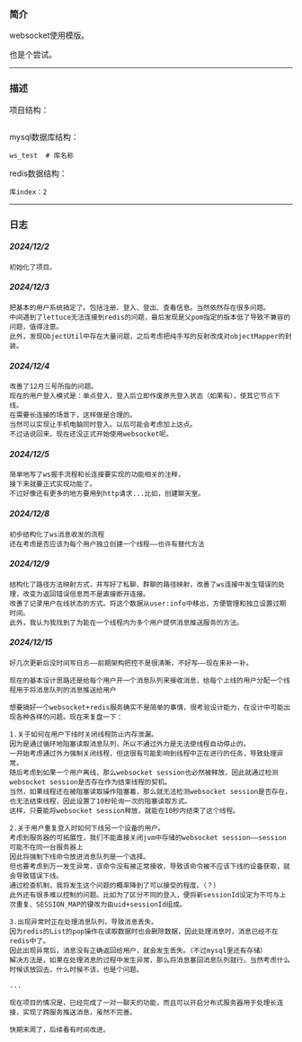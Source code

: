 ### 简介

websocket使用模版。

也是个尝试。

---

### 描述

项目结构：

```shell

```

mysql数据库结构：

```shell
ws_test  # 库名称
```

redis数据结构：

```shell
库index：2
```

---

### 日志

#### *2024/12/2*

```text
初始化了项目。
```

#### *2024/12/3*

```text
把基本的用户系统搞定了。包括注册、登入、登出、查看信息。当然依然存在很多问题。
中间遇到了lettuce无法连接到redis的问题，最后发现是父pom指定的版本低了导致不兼容的问题，值得注意。
此外，发现ObjectUtil中存在大量问题，之后考虑把纯手写的反射改成对objectMapper的封装。
```

#### *2024/12/4*

```text
改善了12月三号所指的问题。
现在的用户登入模式是：单点登入，登入后立即作废原先登入状态（如果有），使其它节点下线。
在需要长连接的场景下，这样做是合理的。
当然可以实现让手机电脑同时登入。以后可能会考虑加上这点。
不过话说回来，现在还没正式开始使用websocket呢。
```

#### *2024/12/5*

```text
简单地写了ws握手流程和长连接要实现的功能相关的注释，
接下来就要正式实现功能了。
不过好像还有更多的地方要用到http请求...比如，创建聊天室。
```

#### *2024/12/8*

```text
初步结构化了ws消息收发的流程
还在考虑是否应该为每个用户独立创建一个线程——也许有替代方法
```

#### *2024/12/9*

```text
结构化了路径方法映射方式，并写好了私聊、群聊的路径映射，改善了ws连接中发生错误的处理，改变为返回错误信息而不是直接断开连接。
改善了记录用户在线状态的方式。将这个数据从user:info中移出，方便管理和独立设置过期时间。
此外，我认为我找到了为能在一个线程内为多个用户提供消息推送服务的方法。
```

#### *2024/12/15*

```text
好几次更新后没时间写日志——前期架构把控不是很清晰，不好写——现在来补一补。

现在的基本设计思路还是给每个用户开一个消息队列来接收消息，给每个上线的用户分配一个线程用于将消息队列的消息推送给用户

想要搞好一个websocket+redis服务确实不是简单的事情，很考验设计能力，在设计中可能出现各种各样的问题。现在来复盘一下：

1.关于如何在用户下线时关闭线程防止内存泄漏。
因为是通过循环地阻塞读取消息队列，所以不通过外力是无法使线程自动停止的。
一开始考虑通过外力强制关闭线程，但这很有可能影响到线程中正在进行的任务，导致处理异常。
随后考虑到如果一个用户离线，那么websocket session也必然被释放，因此就通过检测websocket session是否存在作为结束线程的契机。
当然，如果线程还在被阻塞读取操作阻塞着，那么就无法检测websocket session是否存在，也无法结束线程，因此设置了10秒轮询一次的阻塞读取方式。
这样，只要能将websocket session释放，就能在10秒内结束了这个线程。

2.关于用户重复登入时如何下线另一个设备的用户。
考虑到服务器的可拓展性，我们不能直接关闭jvm中存储的websocket session——session可能不在同一台服务器上
因此将强制下线命令放进消息队列是一个选择。
但也要考虑到万一发生异常，该命令没有被正常接收，导致该命令被不应该下线的设备获取，就会导致错误下线。
通过检查机制，我将发生这个问题的概率降到了可以接受的程度。（？）
此外还有很多难以控制的问题。比如为了区分不同的登入，便将新sessionId设定为不可与上次重复、SESSION_MAP的键改为由uid+sessionId组成。

3.出现异常时正在处理消息队列，导致消息丢失。
因为redis的List的pop操作在读取数据时也会删除数据，因此处理消息时，消息已经不在redis中了。
因此出现异常后，消息没有正确返回给用户，就会发生丢失。（不过mysql里还有存储）
解决方法是，如果在处理消息的过程中发生异常，那么将消息塞回消息队列就行。当然考虑什么时候该放回去，什么时候不该，也是个问题。

...

现在项目的情况是，已经完成了一对一聊天的功能，而且可以开启分布式服务器用于处理长连接，实现了跨服务推送消息，虽然不完善。

快期末周了，后续看有时间改进。
```
